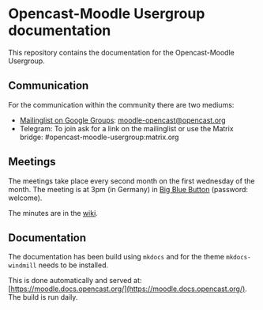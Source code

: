 # Opencast-Moodle Usergroup documentation

This repository contains the documentation for the Opencast-Moodle Usergroup.

## Communication

For the communication within the community there are two mediums:

* [Mailinglist on Google Groups](https://groups.google.com/a/opencast.org/forum/#!forum/moodle-opencast): moodle-opencast@opencast.org
* Telegram: To join ask for a link on the mailinglist or use the Matrix bridge: #opencast-moodle-usergroup:matrix.org

## Meetings

The meetings take place every second month on the first wednesday of the month. The meeting is at 3pm (in Germany) in [Big Blue Button](https://opencast.blindsidenetworks.net/) (password: welcome).

The minutes are in the [wiki](https://github.com/Opencast-Moodle/documentation/wiki/Meeting-minutes).

## Documentation

The documentation has been build using `mkdocs` and for the theme `mkdocs-windmill` needs to be installed.

This is done automatically and served at: [https://moodle.docs.opencast.org/](https://moodle.docs.opencast.org/). The build is run daily.
